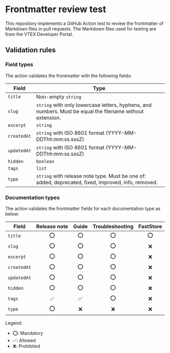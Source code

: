 # Frontmatter review test

This repository implements a GitHub Action test to review the frontmatter of Markdown files in pull requests. The Markdown files used for testing are from the VTEX Developer Portal.

## Validation rules

### Field types

The action validates the frontmatter with the following fields:

|Field|Type|
|-|-|
|`title`|Non-empty `string`|
|`slug`|`string` with only lowercase letters, hyphens, and numbers. Must be equal the filename without extension.|
|`excerpt`|`string`|
|`createdAt`|`string` with ISO 8601 format (YYYY-MM-DDThh:mm:ss.sssZ)|
|`updatedAt`|`string` with ISO 8601 format (YYYY-MM-DDThh:mm:ss.sssZ)|
|`hidden`|`boolean`|
|`tags`|`list`|
|`type`|`string` with release note type. Must be one of: added, deprecated, fixed, improved, info, removed.|

### Documentation types

The action validates the frontmatter fields for each documentation type as below:

|Field|Release note|Guide|Troubleshooting|FastStore|
|-|:-:|:-:|:-:|:-:|
|`title`|⭕|⭕|⭕|⭕|
|`slug`|⭕|⭕|⭕|❌|
|`excerpt`|⭕|⭕|⭕|❌|
|`createdAt`|⭕|⭕|⭕|❌|
|`updatedAt`|⭕|⭕|⭕|❌|
|`hidden`|⭕|⭕|⭕|❌|
|`tags`|✅|✅|⭕|❌|
|`type`|⭕|❌|❌|❌|

Legend:

- ⭕: Mandatory
- ✅: Allowed
- ❌: Prohibited
